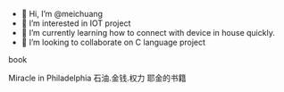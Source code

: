 - 👋 Hi, I’m @meichuang
- 👀 I’m interested in IOT project
- 🌱 I’m currently learning how to connect with device in house quickly.
- 💞️ I’m looking to collaborate on C language project


<!---
meichuang/meichuang is a ✨ special ✨ repository because its `README.md` (this file) appears on your GitHub profile.
You can click the Preview link to take a look at your changes.
--->
book

Miracle in Philadelphia
石油.金钱.权力  耶金的书籍

